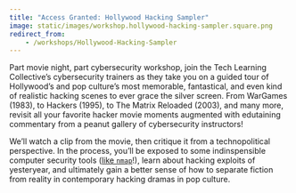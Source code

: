 ```yaml
---
title: "Access Granted: Hollywood Hacking Sampler"
image: static/images/workshop.hollywood-hacking-sampler.square.png
redirect_from:
    - /workshops/Hollywood-Hacking-Sampler
---
```


Part movie night, part cybersecurity workshop, join the Tech Learning Collective&rsquo;s cybersecurity trainers as they take you on a guided tour of Hollywood&rsquo;s and pop culture&rsquo;s most memorable, fantastical, and even kind of realistic hacking scenes to ever grace the silver screen. From WarGames (1983), to Hackers (1995), to The Matrix Reloaded (2003), and many more, revisit all your favorite hacker movie moments augmented with edutaining commentary from a peanut gallery of cybersecurity instructors!

We&rsquo;ll watch a clip from the movie, then critique it from a technopolitical perspective. In the process, you&rsquo;ll be exposed to some indinspensible computer security tools ([like `nmap`](https://nmap.org/)!), learn about hacking exploits of yesteryear, and ultimately gain a better sense of how to separate fiction from reality in contemporary hacking dramas in pop culture.
